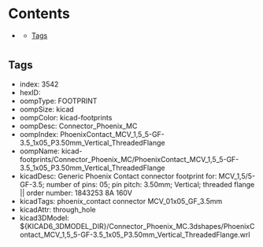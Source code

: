 



Contents
========

* [](#)
	* [Tags](#tags)

# 

## Tags

- index: 3542
- hexID: 
- oompType: FOOTPRINT
- oompSize: kicad
- oompColor: kicad-footprints
- oompDesc: Connector_Phoenix_MC
- oompIndex: PhoenixContact_MCV_1,5_5-GF-3.5_1x05_P3.50mm_Vertical_ThreadedFlange
- oompName: kicad-footprints/Connector_Phoenix_MC/PhoenixContact_MCV_1,5_5-GF-3.5_1x05_P3.50mm_Vertical_ThreadedFlange
- kicadDesc: Generic Phoenix Contact connector footprint for: MCV_1,5/5-GF-3.5; number of pins: 05; pin pitch: 3.50mm; Vertical; threaded flange || order number: 1843253 8A 160V
- kicadTags: phoenix_contact connector MCV_01x05_GF_3.5mm
- kicadAttr: through_hole
- kicad3DModel: ${KICAD6_3DMODEL_DIR}/Connector_Phoenix_MC.3dshapes/PhoenixContact_MCV_1,5_5-GF-3.5_1x05_P3.50mm_Vertical_ThreadedFlange.wrl
